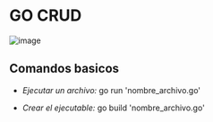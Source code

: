 # GO CRUD

![ image ](https://dc722jrlp2zu8.cloudfront.net/media/uploads/2020/08/07/golang.png)


## Comandos basicos

- *Ejecutar un archivo:* go run 'nombre_archivo.go'

- *Crear el ejecutable:* go build 'nombre_archivo.go'
